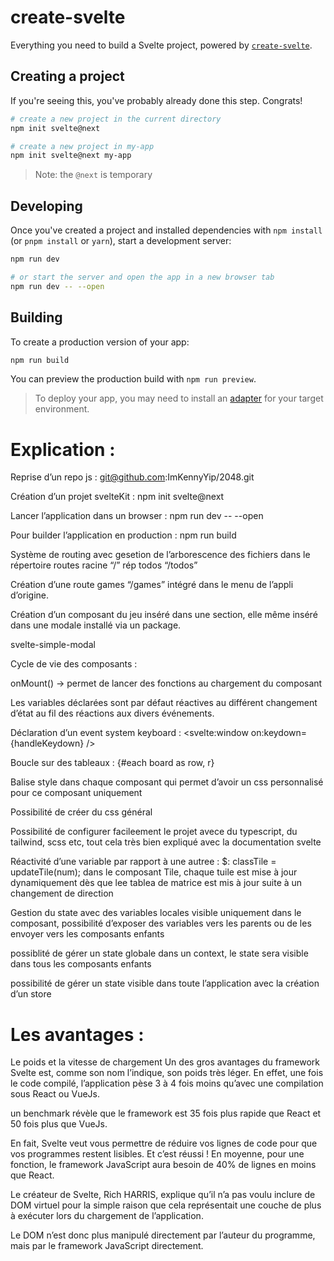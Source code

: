 # create-svelte

Everything you need to build a Svelte project, powered by [`create-svelte`](https://github.com/sveltejs/kit/tree/master/packages/create-svelte).

## Creating a project

If you're seeing this, you've probably already done this step. Congrats!

```bash
# create a new project in the current directory
npm init svelte@next

# create a new project in my-app
npm init svelte@next my-app
```

> Note: the `@next` is temporary

## Developing

Once you've created a project and installed dependencies with `npm install` (or `pnpm install` or `yarn`), start a development server:

```bash
npm run dev

# or start the server and open the app in a new browser tab
npm run dev -- --open
```

## Building

To create a production version of your app:

```bash
npm run build
```

You can preview the production build with `npm run preview`.

> To deploy your app, you may need to install an [adapter](https://kit.svelte.dev/docs/adapters) for your target environment.

# Explication :

Reprise d’un repo js :
git@github.com:ImKennyYip/2048.git

Création d’un projet svelteKit :
npm init svelte@next

Lancer l’application dans un browser :
npm run dev -- --open

Pour builder l’application en production :
npm run build

Système de routing avec gesetion de l’arborescence des fichiers dans le répertoire routes
racine “/”
rép todos “/todos”

Création d’une route games “/games” intégré dans le menu de l’appli d’origine.

Création d’un composant du jeu inséré dans une section, elle même inséré dans une modale installé via un package.

svelte-simple-modal

Cycle de vie des composants :

onMount() -> permet de lancer des fonctions au chargement du composant

Les variables déclarées sont par défaut réactives au différent changement d’état au fil des réactions aux divers événements.

Déclaration d’un event system keyboard :
<svelte:window on:keydown={handleKeydown} />

Boucle sur des tableaux :
{#each board as row, r}

Balise style dans chaque composant qui permet d’avoir un css personnalisé pour ce composant uniquement

Possibilité de créer du css général

Possibilité de configurer facileement le projet avece du typescript, du tailwind, scss etc,
tout cela très bien expliqué avec la documentation svelte

Réactivité d’une variable par rapport à une autree :
$: classTile = updateTile(num);
dans le composant Tile, chaque tuile est mise à jour dynamiquement dès que lee tablea de matrice est mis à jour suite à un changement de direction

Gestion du state avec des variables locales visible uniquement dans le composant, possibilité d’exposer des variables vers les parents ou de les envoyer vers les composants enfants

possiblité de gérer un state globale dans un context, le state sera visible dans tous les composants enfants

possibilité de gérer un state visible dans toute l’application avec la création d’un store

# Les avantages :

Le poids et la vitesse de chargement
Un des gros avantages du framework Svelte est, comme son nom l’indique, son poids très léger. En effet, une fois le code compilé, l’application pèse 3 à 4 fois moins qu’avec une compilation sous React ou VueJs.

un benchmark révèle que le framework est 35 fois plus rapide que React et 50 fois plus que VueJs.

En fait, Svelte veut vous permettre de réduire vos lignes de code pour que vos programmes restent lisibles. Et c’est réussi ! En moyenne, pour une fonction, le framework JavaScript aura besoin de 40% de lignes en moins que React.

Le créateur de Svelte, Rich HARRIS, explique qu’il n’a pas voulu inclure de DOM virtuel pour la simple raison que cela représentait une couche de plus à exécuter lors du chargement de l’application.

Le DOM n’est donc plus manipulé directement par l’auteur du programme, mais par le framework JavaScript directement.
